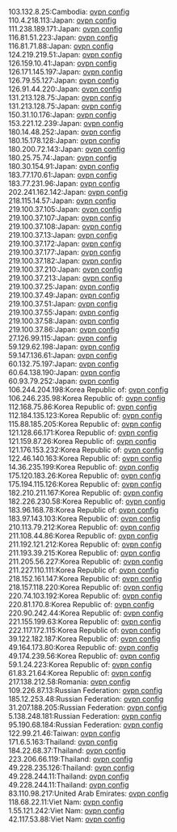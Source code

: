 103.132.8.25:Cambodia: [ovpn config](vpn/103_132_8_25.ovpn)  
110.4.218.113:Japan: [ovpn config](vpn/110_4_218_113.ovpn)  
111.238.189.171:Japan: [ovpn config](vpn/111_238_189_171.ovpn)  
116.81.51.223:Japan: [ovpn config](vpn/116_81_51_223.ovpn)  
116.81.71.88:Japan: [ovpn config](vpn/116_81_71_88.ovpn)  
124.219.219.51:Japan: [ovpn config](vpn/124_219_219_51.ovpn)  
126.159.10.41:Japan: [ovpn config](vpn/126_159_10_41.ovpn)  
126.171.145.197:Japan: [ovpn config](vpn/126_171_145_197.ovpn)  
126.79.55.127:Japan: [ovpn config](vpn/126_79_55_127.ovpn)  
126.91.44.220:Japan: [ovpn config](vpn/126_91_44_220.ovpn)  
131.213.128.75:Japan: [ovpn config](vpn/131_213_128_75.ovpn)  
131.213.128.75:Japan: [ovpn config](vpn/131_213_128_75.ovpn)  
150.31.10.176:Japan: [ovpn config](vpn/150_31_10_176.ovpn)  
153.221.12.239:Japan: [ovpn config](vpn/153_221_12_239.ovpn)  
180.14.48.252:Japan: [ovpn config](vpn/180_14_48_252.ovpn)  
180.15.178.128:Japan: [ovpn config](vpn/180_15_178_128.ovpn)  
180.200.72.143:Japan: [ovpn config](vpn/180_200_72_143.ovpn)  
180.25.75.74:Japan: [ovpn config](vpn/180_25_75_74.ovpn)  
180.30.154.91:Japan: [ovpn config](vpn/180_30_154_91.ovpn)  
183.77.170.61:Japan: [ovpn config](vpn/183_77_170_61.ovpn)  
183.77.231.96:Japan: [ovpn config](vpn/183_77_231_96.ovpn)  
202.241.162.142:Japan: [ovpn config](vpn/202_241_162_142.ovpn)  
218.115.14.57:Japan: [ovpn config](vpn/218_115_14_57.ovpn)  
219.100.37.105:Japan: [ovpn config](vpn/219_100_37_105.ovpn)  
219.100.37.107:Japan: [ovpn config](vpn/219_100_37_107.ovpn)  
219.100.37.108:Japan: [ovpn config](vpn/219_100_37_108.ovpn)  
219.100.37.13:Japan: [ovpn config](vpn/219_100_37_13.ovpn)  
219.100.37.172:Japan: [ovpn config](vpn/219_100_37_172.ovpn)  
219.100.37.177:Japan: [ovpn config](vpn/219_100_37_177.ovpn)  
219.100.37.182:Japan: [ovpn config](vpn/219_100_37_182.ovpn)  
219.100.37.210:Japan: [ovpn config](vpn/219_100_37_210.ovpn)  
219.100.37.213:Japan: [ovpn config](vpn/219_100_37_213.ovpn)  
219.100.37.25:Japan: [ovpn config](vpn/219_100_37_25.ovpn)  
219.100.37.49:Japan: [ovpn config](vpn/219_100_37_49.ovpn)  
219.100.37.51:Japan: [ovpn config](vpn/219_100_37_51.ovpn)  
219.100.37.55:Japan: [ovpn config](vpn/219_100_37_55.ovpn)  
219.100.37.58:Japan: [ovpn config](vpn/219_100_37_58.ovpn)  
219.100.37.86:Japan: [ovpn config](vpn/219_100_37_86.ovpn)  
27.126.99.115:Japan: [ovpn config](vpn/27_126_99_115.ovpn)  
59.129.62.198:Japan: [ovpn config](vpn/59_129_62_198.ovpn)  
59.147.136.61:Japan: [ovpn config](vpn/59_147_136_61.ovpn)  
60.132.75.197:Japan: [ovpn config](vpn/60_132_75_197.ovpn)  
60.64.138.190:Japan: [ovpn config](vpn/60_64_138_190.ovpn)  
60.93.79.252:Japan: [ovpn config](vpn/60_93_79_252.ovpn)  
106.244.204.198:Korea Republic of: [ovpn config](vpn/106_244_204_198.ovpn)  
106.246.235.98:Korea Republic of: [ovpn config](vpn/106_246_235_98.ovpn)  
112.168.75.86:Korea Republic of: [ovpn config](vpn/112_168_75_86.ovpn)  
112.184.135.123:Korea Republic of: [ovpn config](vpn/112_184_135_123.ovpn)  
115.88.185.205:Korea Republic of: [ovpn config](vpn/115_88_185_205.ovpn)  
121.128.66.171:Korea Republic of: [ovpn config](vpn/121_128_66_171.ovpn)  
121.159.87.26:Korea Republic of: [ovpn config](vpn/121_159_87_26.ovpn)  
121.176.153.232:Korea Republic of: [ovpn config](vpn/121_176_153_232.ovpn)  
122.46.140.163:Korea Republic of: [ovpn config](vpn/122_46_140_163.ovpn)  
14.36.235.199:Korea Republic of: [ovpn config](vpn/14_36_235_199.ovpn)  
175.120.183.26:Korea Republic of: [ovpn config](vpn/175_120_183_26.ovpn)  
175.194.115.126:Korea Republic of: [ovpn config](vpn/175_194_115_126.ovpn)  
182.210.211.167:Korea Republic of: [ovpn config](vpn/182_210_211_167.ovpn)  
182.226.230.58:Korea Republic of: [ovpn config](vpn/182_226_230_58.ovpn)  
183.96.168.78:Korea Republic of: [ovpn config](vpn/183_96_168_78.ovpn)  
183.97.143.103:Korea Republic of: [ovpn config](vpn/183_97_143_103.ovpn)  
210.113.79.212:Korea Republic of: [ovpn config](vpn/210_113_79_212.ovpn)  
211.108.44.86:Korea Republic of: [ovpn config](vpn/211_108_44_86.ovpn)  
211.192.121.212:Korea Republic of: [ovpn config](vpn/211_192_121_212.ovpn)  
211.193.39.215:Korea Republic of: [ovpn config](vpn/211_193_39_215.ovpn)  
211.205.56.227:Korea Republic of: [ovpn config](vpn/211_205_56_227.ovpn)  
211.227.110.111:Korea Republic of: [ovpn config](vpn/211_227_110_111.ovpn)  
218.152.161.147:Korea Republic of: [ovpn config](vpn/218_152_161_147.ovpn)  
218.157.118.220:Korea Republic of: [ovpn config](vpn/218_157_118_220.ovpn)  
220.74.103.192:Korea Republic of: [ovpn config](vpn/220_74_103_192.ovpn)  
220.81.170.8:Korea Republic of: [ovpn config](vpn/220_81_170_8.ovpn)  
220.90.242.44:Korea Republic of: [ovpn config](vpn/220_90_242_44.ovpn)  
221.155.199.63:Korea Republic of: [ovpn config](vpn/221_155_199_63.ovpn)  
222.117.172.115:Korea Republic of: [ovpn config](vpn/222_117_172_115.ovpn)  
39.122.182.187:Korea Republic of: [ovpn config](vpn/39_122_182_187.ovpn)  
49.164.173.80:Korea Republic of: [ovpn config](vpn/49_164_173_80.ovpn)  
49.174.239.56:Korea Republic of: [ovpn config](vpn/49_174_239_56.ovpn)  
59.1.24.223:Korea Republic of: [ovpn config](vpn/59_1_24_223.ovpn)  
61.83.21.64:Korea Republic of: [ovpn config](vpn/61_83_21_64.ovpn)  
217.138.212.58:Romania: [ovpn config](vpn/217_138_212_58.ovpn)  
109.226.87.13:Russian Federation: [ovpn config](vpn/109_226_87_13.ovpn)  
185.12.253.48:Russian Federation: [ovpn config](vpn/185_12_253_48.ovpn)  
31.207.188.205:Russian Federation: [ovpn config](vpn/31_207_188_205.ovpn)  
5.138.248.181:Russian Federation: [ovpn config](vpn/5_138_248_181.ovpn)  
95.190.68.184:Russian Federation: [ovpn config](vpn/95_190_68_184.ovpn)  
122.99.21.46:Taiwan: [ovpn config](vpn/122_99_21_46.ovpn)  
171.6.5.163:Thailand: [ovpn config](vpn/171_6_5_163.ovpn)  
184.22.68.37:Thailand: [ovpn config](vpn/184_22_68_37.ovpn)  
223.206.66.119:Thailand: [ovpn config](vpn/223_206_66_119.ovpn)  
49.228.235.126:Thailand: [ovpn config](vpn/49_228_235_126.ovpn)  
49.228.244.11:Thailand: [ovpn config](vpn/49_228_244_11.ovpn)  
49.228.244.11:Thailand: [ovpn config](vpn/49_228_244_11.ovpn)  
83.110.98.217:United Arab Emirates: [ovpn config](vpn/83_110_98_217.ovpn)  
118.68.22.11:Viet Nam: [ovpn config](vpn/118_68_22_11.ovpn)  
1.55.121.242:Viet Nam: [ovpn config](vpn/1_55_121_242.ovpn)  
42.117.53.88:Viet Nam: [ovpn config](vpn/42_117_53_88.ovpn)  
